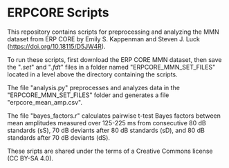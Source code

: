 # ERPCORE Scripts
This repository contains scripts for preprocessing and analyzing the MMN dataset from ERP CORE by Emily S. Kappenman and  Steven J. Luck (https://doi.org/10.18115/D5JW4R).

To run these scripts, first download the ERP CORE MMN dataset, then save the "*.set*" and "*.fdt*" files in a folder named "ERPCORE_MMN_SET_FILES" located in a level above the directory containing the scripts.

The file "analysis.py" preprocesses and analyzes data in the "ERPCORE_MMN_SET_FILES" folder and generates a file "erpcore_mean_amp.csv".

The file "bayes_factors.r" calculates pairwise t-test Bayes factors between mean amplitudes measured over 125-225 ms from consecutive 80 dB standards (sS), 70 dB deviants after 80 dB standards (sD), and 80 dB standards after 70 dB deviants (dS).

These sripts are shared under the terms of a Creative Commons license (CC BY-SA 4.0).
